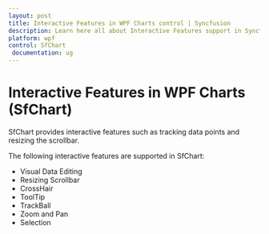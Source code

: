 ```yaml
---
layout: post
title: Interactive Features in WPF Charts control | Syncfusion
description: Learn here all about Interactive Features support in Syncfusion WPF Charts (SfChart) control and more.
platform: wpf
control: SfChart
 documentation: ug
---
```


# Interactive Features in WPF Charts (SfChart)

SfChart provides interactive features such as tracking data points and resizing the scrollbar.

The following interactive features are supported in SfChart:

* Visual Data Editing
* Resizing Scrollbar
* CrossHair
* ToolTip
* TrackBall
* Zoom and Pan
* Selection





